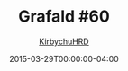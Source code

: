 ---
title: "Grafald #60"
type: "image"
date: 2015-03-29T00:00:00-04:00
draft: false
categories:
- comics
- collaborations
tags:
- grafald
image_path: "/projects/grafald/comics/img/2015/60.png"
alt_text: ""
is_subpage: true
author: "[KirbychuHRD](https://cohost.org/KirbychuHRD)"
---